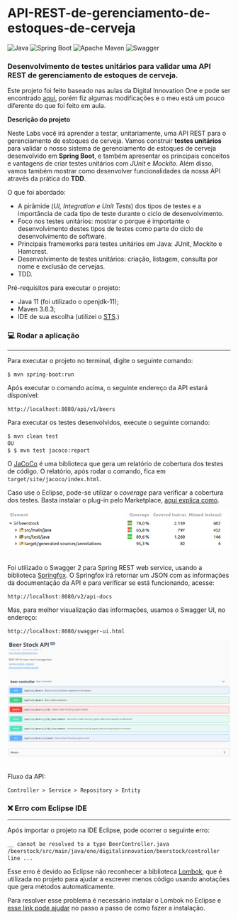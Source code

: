 # API-REST-de-gerenciamento-de-estoques-de-cerveja


![Java](https://img.shields.io/badge/-Java-333333?style=flat&logo=java)
![Spring Boot](https://img.shields.io/badge/-Spring_Boot-333333?style=flat&logo=spring)
![Apache Maven](https://img.shields.io/badge/-Apache_Maven-333333?style=flat&logo=apache-maven&logoColor=C71A36)
![Swagger](https://img.shields.io/badge/-Swagger-333333?style=flat&logo=swagger)


### Desenvolvimento de testes unitários para validar uma API REST de gerenciamento de estoques de cerveja.

Este projeto foi feito baseado nas aulas da Digital Innovation One e pode ser encontrado [aqui](https://github.com/rpeleias/beer_api_digital_innovation_one/), porém fiz algumas modificações e o meu está um pouco diferente do que foi feito em aula.

**Descrição do projeto**

Neste Labs você irá aprender a testar, unitariamente, uma API REST para o gerenciamento de estoques de cerveja. Vamos construir **testes unitários** para validar o nosso sistema de gerenciamento de estoques de cerveja desenvolvido em **Spring Boot**, e também apresentar os principais conceitos e vantagens de criar testes unitários com *JUnit* e *Mockito*. Além disso, vamos também mostrar como desenvolver funcionalidades da nossa API através da prática do **TDD**.

O que foi abordado:

- A pirâmide (*UI, Integration e Unit Tests*) dos tipos de testes e a importância de cada tipo de teste durante o ciclo de desenvolvimento.
- Foco nos testes unitários: mostrar o porque é importante o desenvolvimento destes tipos de testes como parte do ciclo de desenvolvimento de software.
- Principais frameworks para testes unitários em Java: JUnit, Mockito e Hamcrest.
- Desenvolvimento de testes unitários: criação, listagem, consulta por nome e exclusão de cervejas.
- TDD.

Pré-requisitos para executar o projeto:
- Java 11 (foi utilizado o openjdk-11);
- Maven 3.6.3;
- IDE de sua escolha (utilizei o [STS](https://spring.io/tools).)

### :computer: Rodar a aplicação
---

Para executar o projeto no terminal, digite o seguinte comando:

```shell script
$ mvn spring-boot:run
```

Após executar o comando acima, o seguinte endereço da API estará disponível:

```
http://localhost:8080/api/v1/beers
```

Para executar os testes desenvolvidos, execute o seguinte comando:

```shell script
$ mvn clean test
OU
$ $ mvn test jacoco:report
```

O [JaCoCo](https://www.jacoco.org/jacoco/) é uma biblioteca que gera um relatório de cobertura dos testes de código. O relatório, após rodar o comando, fica em ``` target/site/jacoco/index.html ```.

Caso use o Eclipse, pode-se utilizar o *coverage* para verificar a cobertura dos testes. Basta instalar o plug-in pelo Marketplace, [aqui explica como](https://www.eclemma.org/installation.html).

<kbd>
  <img src="images/code_coverage.png"/>
</kbd>

<br>
<br>

Foi utilizado o Swagger 2 para Spring REST web service, usando a biblioteca [Springfox](https://github.com/springfox/springfox).
O Springfox irá retornar um JSON com as informações da documentação da API e para verificar se está funcionando, acesse: 

```
http://localhost:8080/v2/api-docs
```

Mas, para melhor visualização das informações, usamos o Swagger UI, no endereço:

```
http://localhost:8080/swagger-ui.html
```

<kbd>
  <img src="images/swagger-ui-endpoints.png"/>
</kbd>

<br>
<br>

Fluxo da API:
```
Controller > Service > Repository > Entity
```

### :x: Erro com Eclipse IDE
---

Após importar o projeto na IDE Eclipse, pode ocorrer o seguinte erro:

```shell script
__ cannot be resolved to a type BeerController.java	/beerstock/src/main/java/one/digitalinnovation/beerstock/controller	line ...
```

Esse erro é devido ao Eclipse não reconhecer a biblioteca [Lombok](https://projectlombok.org/), que é utilizada no projeto para ajudar a escrever menos código usando anotações que gera métodos automaticamente.

Para resolver esse problema é necessário instalar o Lombok no Eclipse e [esse link pode ajudar](https://howtodoinjava.com/automation/lombok-eclipse-installation-examples/) no passo a passo de como fazer a instalação.
